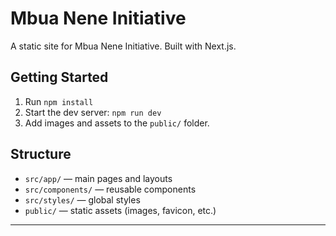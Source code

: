 # Mbua Nene Initiative

A static site for Mbua Nene Initiative. Built with Next.js.

## Getting Started

1. Run `npm install`
2. Start the dev server: `npm run dev`
3. Add images and assets to the `public/` folder.

## Structure

- `src/app/` — main pages and layouts
- `src/components/` — reusable components
- `src/styles/` — global styles
- `public/` — static assets (images, favicon, etc.)

---